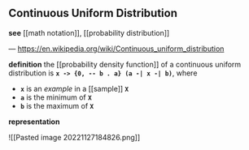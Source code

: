 ## Continuous Uniform Distribution

**see** [[math notation]], [[probability distribution]]

&mdash; <https://en.wikipedia.org/wiki/Continuous_uniform_distribution>

**definition** the [[probability density function]] of a continuous uniform distribution is **`x -> {0, -- b . a} (a -| x -| b)`**, where

- **`x`** is an _example_ in a [[sample]] **`X`**
- **`a`** is the minimum of **`X`**
- **`b`** is the maximum of **`X`**

**representation**

![[Pasted image 20221127184826.png]]

